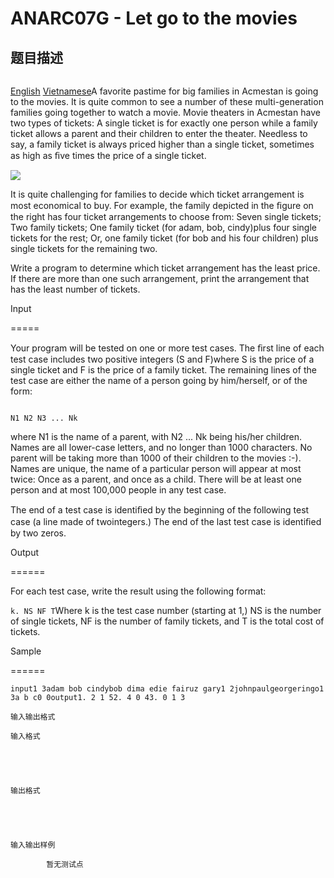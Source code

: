 # ANARC07G - Let go to the movies

## 题目描述

```

```

[English](/problems/ANARC07G/en/) [Vietnamese](/problems/ANARC07G/vn/)A favorite pastime for big families in Acmestan is going to the movies. It is quite common to see a number of these multi-generation families going together to watch a movie. Movie theaters in Acmestan have two types of tickets: A single ticket is for exactly one person while a family ticket allows a parent and their children to enter the theater. Needless to say, a family ticket is always priced higher than a single ticket, sometimes as high as ﬁve times the price of a single ticket.

![](https://cdn.luogu.com.cn/upload/vjudge_pic/SP4569/2cd8adec61c1019ef4d031a1d6c8fdf6953f7199.png)

It is quite challenging for families to decide which ticket arrangement is most economical to buy. For example, the family depicted in the ﬁgure on the right has four ticket arrangements to choose from: Seven single tickets; Two family tickets; One family ticket (for adam, bob, cindy)plus four single tickets for the rest; Or, one family ticket (for bob and his four children) plus single tickets for the remaining two.

Write a program to determine which ticket arrangement has the least price. If there are more than one such arrangement, print the arrangement that has the least number of tickets.

Input

=====

Your program will be tested on one or more test cases. The ﬁrst line of each test case includes two positive integers (S and F)where S is the price of a single ticket and F is the price of a family ticket. The remaining lines of the test case are either the name of a person going by him/herself, or of the form:

```

N1 N2 N3 ... Nk

```

where N1 is the name of a parent, with N2 ... Nk being his/her children. Names are all lower-case letters, and no longer than 1000 characters. No parent will be taking more than 1000 of their children to the movies :-). Names are unique, the name of a particular person will appear at most twice: Once as a parent, and once as a child. There will be at least one person and at most 100,000 people in any test case.

The end of a test case is identiﬁed by the beginning of the following test case (a line made of twointegers.) The end of the last test case is identiﬁed by two zeros.

Output

======

For each test case, write the result using the following format:

`k. NS NF T`Where k is the test case number (starting at 1,) NS is the number of single tickets, NF is the number of family tickets, and T is the total cost of tickets.

Sample

======

`input1 3adam bob cindybob dima edie fairuz gary1 2johnpaulgeorgeringo1 3a b c0 0output1. 2 1 52. 4 0 43. 0 1 3`

    输入输出格式

    输入格式

    

    

    输出格式

    

    

    输入输出样例

            暂无测试点

    

    

    

<!--  -->

